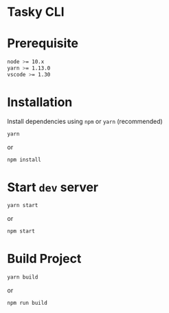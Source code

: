 # Tasky CLI

# Prerequisite
```sh
node >= 10.x
yarn >= 1.13.0
vscode >= 1.30
```

# Installation
Install dependencies using `npm` or `yarn` (recommended)

```sh
yarn
```
or
```sh
npm install
```

# Start `dev` server

```sh
yarn start
```
or
```sh
npm start
```

# Build Project

```sh
yarn build
```
or
```sh
npm run build
```